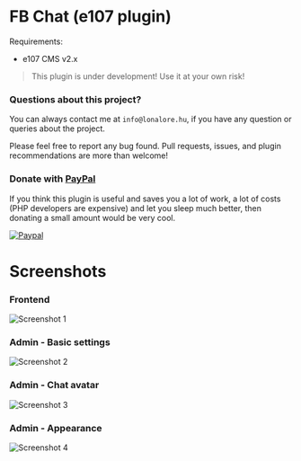 FB Chat (e107 plugin)
=====================

Requirements:
- e107 CMS v2.x

> This plugin is under development! Use it at your own risk!

### Questions about this project?

You can always contact me at `info@lonalore.hu`, if you have any question or queries about the project. 

Please feel free to report any bug found. Pull requests, issues, and plugin recommendations are more than welcome!

### Donate with [PayPal](https://www.paypal.com/cgi-bin/webscr?cmd=_s-xclick&hosted_button_id=PQYDBAMQ3D2UG)

If you think this plugin is useful and saves you a lot of work, a lot of costs (PHP developers are expensive) and let you sleep much better, then donating a small amount would be very cool.

[![Paypal](https://www.paypalobjects.com/en_US/i/btn/btn_donateCC_LG.gif)](https://www.paypal.com/cgi-bin/webscr?cmd=_s-xclick&hosted_button_id=PQYDBAMQ3D2UG)

Screenshots
===========

### Frontend
![Screenshot 1](http://demo.lonalore.hu/screenshots/fb_chat/01.png)

### Admin - Basic settings
![Screenshot 2](http://demo.lonalore.hu/screenshots/fb_chat/02.png)

### Admin - Chat avatar
![Screenshot 3](http://demo.lonalore.hu/screenshots/fb_chat/03.png)

### Admin - Appearance
![Screenshot 4](http://demo.lonalore.hu/screenshots/fb_chat/04.png)
